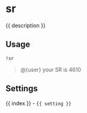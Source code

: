 # sr

<script setup>
import { settings as s } from "../../settings/sr.js"
const { description, ...settings } = s
import Emote from "./components/Emote.vue"
const emote = "https://static-cdn.jtvnw.net/emoticons/v2/305954156/default/dark/1.0"
</script>

{{ description }}

## Usage

`!sr`

> <span style="display: flex;">@{user} your SR is 4610 <Emote :url=emote /></span>

## Settings
<div v-for="(setting, index) in settings">
{{ index }} - <code>{{ setting }}</code>
</div>
